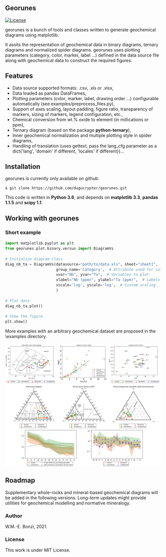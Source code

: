 
Georunes
----------
[![License](https://img.shields.io/github/license/dugucrypter/georunes)]()

georunes is a bunch of tools and classes written to generate geochemical diagrams using matplotlib. 

It assits the representation of geochemical data in binary diagrams, ternary diagrams and normalized spider diagrams. georunes uses plotting parameters (category, color, marker, label ...) defined in the data source file along with geochemical data to construct the required figures.

## Features

- Data source supported formats: .csv, .xls or .xlsx,
- Data loaded as pandas DataFrames,
- Plotting parameters (color, marker, label, drawing order ...) configurable automatically (see examples/preprocess_files.py),
- Support of axes scaling, layout padding, figure ratio, transparency of markers, sizing of markers, legend configuration, etc.,
- Chemical conversion from wt.% oxide to element (in millications or ppm),
- Ternary diagram (based on the package **python-ternary**),
- Inner geochemical normalization and multiple plotting style in spider diagrams,
- Handling of translation (uses gettext, pass the lang_cfg parameter as a dict{'lang', 'domain' if different, 'locales' if different})...

## Installation

georunes is currently only available on github:

    $ git clone https://github.com/dugucrypter/georunes.git

This code is written in **Python 3.6**, and depends on **matplotlib 3.3**, **pandas 1.1.5** and **scipy 1.1**.

## Working with georunes

### Short example

```python
import matplotlib.pyplot as plt
from georunes.plot.binary.versus import DiagramVs

# Initialize diagram class
diag_nb_ta = DiagramVs(datasource="path/to/data.xls", sheet="sheet1",
                       group_name='Category',  # Attribute used for categorization
                       xvar="Nb", yvar="Ta",  # Variables to plot
                       xlabel="Nb (ppm)", ylabel="Ta (ppm)",  # Labels to write in axes
                       xscale='log', yscale='log',  # Custom scaling
                       )

# Plot data
diag_nb_ta.plot()

# Show the figure
plt.show()
```

More examples with an arbitrary geochemical dataset are proposed in the \examples directory.

<img src="examples/preview.png">

## Roadmap

Supplementary whole-rocks and mineral-based geochemical diagrams will be added in the following versions. Long-term updates might provide utilities for geochemical modelling and normative mineralogy.

### Author

W.M.-E. Bonzi, 2021.

### License

This work is under MIT License.